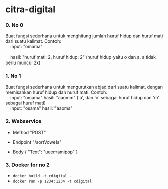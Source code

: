 # citra-digital

### 0. No 0

Buat fungsi sederhana untuk menghitung jumlah huruf hidup dan huruf mati dari suatu kalimat. Contoh:
<br>&nbsp;&nbsp;&nbsp; input: "omama"   
<br>&nbsp;&nbsp;&nbsp; hasil: "huruf mati: 2, huruf hidup: 2"  (huruf hidup yaitu o dan a. a tidak perlu muncul 2x)

### 1. No 1

Buat fungsi sederhana untuk mengurutkan abjad dari suatu kalimat, dengan memisahkan huruf hidup dan huruf mati. Contoh:
   <br>&nbsp;&nbsp;&nbsp; input: "omama"   hasil: "aaomm" ('a', dan 'o' sebagai huruf hidup dan 'm' sebagai huruf mati)
   <br>&nbsp;&nbsp;&nbsp; input: "osama"   hasil: "aaoms"

### 2. Webservice

* Method
    "POST"
    
* Endpoint
    "/sortVowels"
    
* Body
    {
	    "Text": "ueemamipop"
    }
    
    
### 3. Docker for no 2

* `docker build -t cdigital .`
* `docker run -p 1234:1234 -t cdigital`
